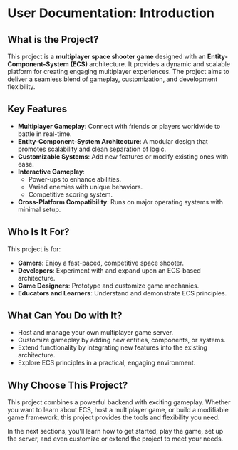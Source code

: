 # User Documentation: Introduction

## What is the Project?
This project is a **multiplayer space shooter game** designed with an **Entity-Component-System (ECS)** architecture. It provides a dynamic and scalable platform for creating engaging multiplayer experiences. The project aims to deliver a seamless blend of gameplay, customization, and development flexibility.

## Key Features
- **Multiplayer Gameplay**: Connect with friends or players worldwide to battle in real-time.
- **Entity-Component-System Architecture**: A modular design that promotes scalability and clean separation of logic.
- **Customizable Systems**: Add new features or modify existing ones with ease.
- **Interactive Gameplay**:
  - Power-ups to enhance abilities.
  - Varied enemies with unique behaviors.
  - Competitive scoring system.
- **Cross-Platform Compatibility**: Runs on major operating systems with minimal setup.

## Who Is It For?
This project is for:
- **Gamers**: Enjoy a fast-paced, competitive space shooter.
- **Developers**: Experiment with and expand upon an ECS-based architecture.
- **Game Designers**: Prototype and customize game mechanics.
- **Educators and Learners**: Understand and demonstrate ECS principles.

## What Can You Do with It?
- Host and manage your own multiplayer game server.
- Customize gameplay by adding new entities, components, or systems.
- Extend functionality by integrating new features into the existing architecture.
- Explore ECS principles in a practical, engaging environment.

## Why Choose This Project?
This project combines a powerful backend with exciting gameplay. Whether you want to learn about ECS, host a multiplayer game, or build a modifiable game framework, this project provides the tools and flexibility you need.

In the next sections, you'll learn how to get started, play the game, set up the server, and even customize or extend the project to meet your needs.
